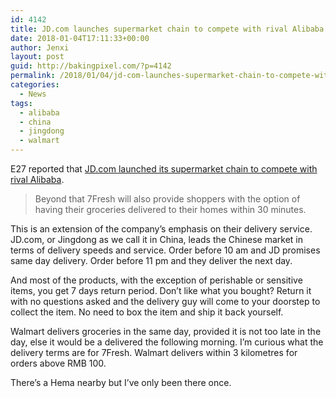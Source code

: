 ```yaml
---
id: 4142
title: JD.com launches supermarket chain to compete with rival Alibaba
date: 2018-01-04T17:11:33+00:00
author: Jenxi
layout: post
guid: http://bakingpixel.com/?p=4142
permalink: /2018/01/04/jd-com-launches-supermarket-chain-to-compete-with-rival-alibaba/
categories:
  - News
tags:
  - alibaba
  - china
  - jingdong
  - walmart
---
```

E27 reported that [JD.com launched its supermarket chain to compete with rival Alibaba](https://e27.co/jd-com-launches-supermarket-chain-compete-alibaba-20180104/9).

> Beyond that 7Fresh will also provide shoppers with the option of having their groceries delivered to their homes within 30 minutes. 

This is an extension of the company&#8217;s emphasis on their delivery service. JD.com, or Jingdong as we call it in China, leads the Chinese market in terms of delivery speeds and service. Order before 10 am and JD promises same day delivery. Order before 11 pm and they deliver the next day.

And most of the products, with the exception of perishable or sensitive items, you get 7 days return period. Don&#8217;t like what you bought? Return it with no questions asked and the delivery guy will come to your doorstep to collect the item. No need to box the item and ship it back yourself.

Walmart delivers groceries in the same day, provided it is not too late in the day, else it would be a delivered the following morning. I&#8217;m curious what the delivery terms are for 7Fresh. Walmart delivers within 3 kilometres for orders above RMB 100.

There&#8217;s a Hema nearby but I&#8217;ve only been there once.